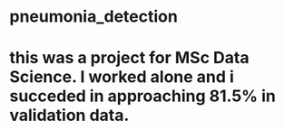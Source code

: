 # pneumonia_detection
# this was a project for MSc Data Science. I worked alone and i succeded in approaching 81.5% in validation data.
